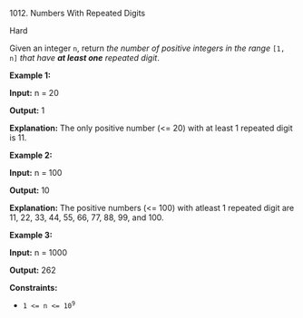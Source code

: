 1012\. Numbers With Repeated Digits

Hard

Given an integer `n`, return _the number of positive integers in the range_ `[1, n]` _that have **at least one** repeated digit_.

**Example 1:**

**Input:** n = 20

**Output:** 1

**Explanation:** The only positive number (<= 20) with at least 1 repeated digit is 11.

**Example 2:**

**Input:** n = 100

**Output:** 10

**Explanation:** The positive numbers (<= 100) with atleast 1 repeated digit are 11, 22, 33, 44, 55, 66, 77, 88, 99, and 100.

**Example 3:**

**Input:** n = 1000

**Output:** 262

**Constraints:**

*   <code>1 <= n <= 10<sup>9</sup></code>